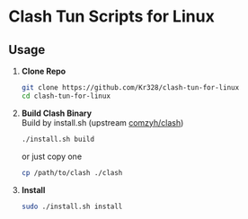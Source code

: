 # Clash Tun Scripts for Linux

## Usage
1. **Clone Repo**
   ```bash
   git clone https://github.com/Kr328/clash-tun-for-linux
   cd clash-tun-for-linux
   ```

2. **Build Clash Binary**  
   Build by install.sh (upstream [comzyh/clash](https://github.com/comzyh/clash))
   ```bash
   ./install.sh build
   ```
   or just copy one
   ```bash
   cp /path/to/clash ./clash
   ```

3. **Install**
   ```bash
   sudo ./install.sh install
   ```